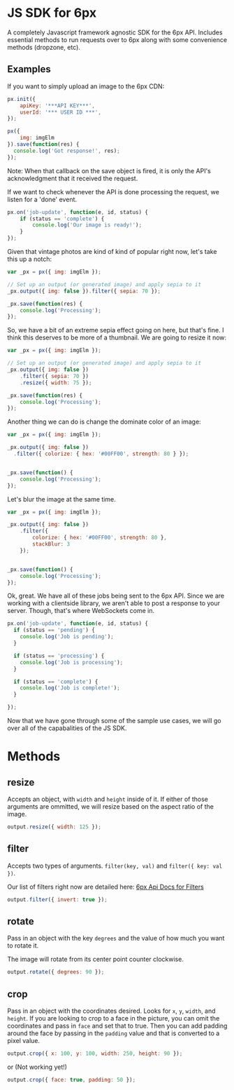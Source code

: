JS SDK for 6px
==========

A completely Javascript framework agnostic SDK for the 6px API.  Includes essential methods to run requests over to 6px along with some convenience methods (dropzone, etc).

## Examples
If you want to simply upload an image to the 6px CDN:
```javascript
px.init({
	apiKey: '***API KEY***',
	userId: '*** USER ID ***',
});

px({
	img: imgElm
}).save(function(res) {
  console.log('Got response!', res);
});
```
Note: When that callback on the save object is fired, it is only the API's acknowledgment that it received the request.

If we want to check whenever the API is done processing the request, we listen for a 'done' event.
```javascript
px.on('job-update', function(e, id, status) {
	if (status == 'complete') {
		console.log('Our image is ready!');
	}
});
```
Given that vintage photos are kind of kind of popular right now, let's take this up a notch:
```javascript
var _px = px({ img: imgElm });

// Set up an output (or generated image) and apply sepia to it
_px.output({ img: false }).filter({ sepia: 70 });

_px.save(function(res) {
    console.log('Processing');
});
```
So, we have a bit of an extreme sepia effect going on here, but that's fine.  I think this deserves to be more of a thumbnail.  We are going to resize it now:
```javascript
var _px = px({ img: imgElm });

// Set up an output (or generated image) and apply sepia to it
_px.output({ img: false })
	.filter({ sepia: 70 })
	.resize({ width: 75 });

_px.save(function(res) {
	console.log('Processing');
});
```
Another thing we can do is change the dominate color of an image:
```javascript
var _px = px({ img: imgElm });

_px.output({ img: false })
  .filter({ colorize: { hex: '#00FF00', strength: 80 } });


_px.save(function() {
	console.log('Processing');
});
```
Let's blur the image at the same time.
```javascript
var _px = px({ img: imgElm });

_px.output({ img: false })
	.filter({
		colorize: { hex: '#00FF00', strength: 80 },
		stackBlur: 3
	});


_px.save(function() {
	console.log('Processing');
});
```
Ok, great.  We have all of these jobs being sent to the 6px API.  Since we are working with a clientside library, we aren't able to post a response to your server.  Though, that's where WebSockets come in.
```javascript
px.on('job-update', function(e, id, status) {
  if (status == 'pending') {
    console.log('Job is pending');
  }

  if (status == 'processing') {
    console.log('Job is processing');
  }

  if (status == 'complete') {
    console.log('Job is complete!');
  }

});
```
Now that we have gone through some of the sample use cases, we will go over all of the capabalities of the JS SDK.

# Methods
## resize
Accepts an object, with `width` and `height` inside of it.  If either of those arguments are ommitted, we will resize based on the aspect ratio of the image.

```javascript
output.resize({ width: 125 });
```

## filter
Accepts two types of arguments.  `filter(key, val)` and `filter({ key: val })`.

Our list of filters right now are detailed here: [6px Api Docs for Filters](https://github.com/6px-io/6px-api-docs#filter)

```javascript
output.filter({ invert: true });
```

## rotate
Pass in an object with the key `degrees` and the value of how much you want to rotate it.

The image will rotate from its center point counter clockwise.

```javascript
output.rotate({ degrees: 90 });
```

## crop
Pass in an object with the coordinates desired.  Looks for `x`, `y`, `width`, and `height`.  If you are looking to crop to a face in the picture, you can omit the coordinates and pass in `face` and set that to true.  Then you can add padding around the face by passing in the `padding` value and that is converted to a pixel value.

```javascript
output.crop({ x: 100, y: 100, width: 250, height: 90 });
```
or (Not working yet!)
```javascript
output.crop({ face: true, padding: 50 });
```
